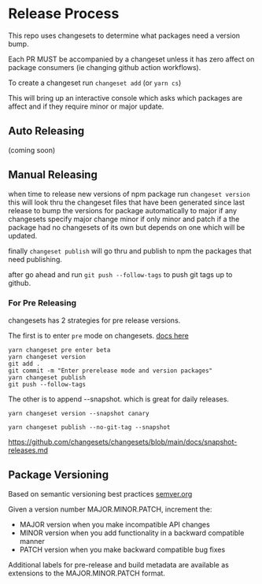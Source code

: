 # Release Process

This repo uses changesets to determine what packages need a version bump.

Each PR MUST be accompanied by a changeset unless it has zero affect on package consumers (ie changing github action workflows).

To create a changeset run `changeset add` (or  `yarn cs`)

This will bring up an interactive console which asks which packages are affect and if they require minor or major update.

## Auto Releasing

(coming soon)

## Manual Releasing

when time to release new versions of npm package run `changeset version` this will look thru the changeset files that have been generated since last release to bump the versions for package automatically to major if any changesets specify major change minor if only minor and patch if a the package had no changesets of its own but depends on one which will be updated.

finally `changeset publish` will go thru and publish to npm the packages that need publishing.

after go ahead and run `git push --follow-tags` to push git tags up to github.

### For Pre Releasing

changesets has 2 strategies for pre release versions.

The first is to enter `pre` mode on changesets. [docs here](https://github.com/changesets/changesets/blob/main/docs/prereleases.md)

```
yarn changeset pre enter beta
yarn changeset version
git add .
git commit -m "Enter prerelease mode and version packages"
yarn changeset publish
git push --follow-tags
```

The other is to append --snapshot. which is great for daily releases.

```
yarn changeset version --snapshot canary

yarn changeset publish --no-git-tag --snapshot

```

<https://github.com/changesets/changesets/blob/main/docs/snapshot-releases.md>

## Package Versioning

Based on semantic versioning best practices [semver.org](semver.org)

Given a version number MAJOR.MINOR.PATCH, increment the:

- MAJOR version when you make incompatible API changes
- MINOR version when you add functionality in a backward compatible manner
- PATCH version when you make backward compatible bug fixes

Additional labels for pre-release and build metadata are available as extensions to the MAJOR.MINOR.PATCH format.
